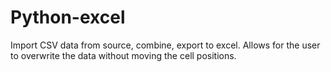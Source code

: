 # Python-excel
Import CSV data from source, combine, export to excel. Allows for the user to overwrite the data without moving the cell positions.
